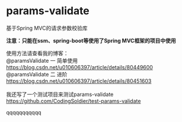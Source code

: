 # params-validate
基于Spring MVC的请求参数校验库

**注意：只能在ssm、spring-boot等使用了Spring MVC框架的项目中使用**

使用方法请查看我的博客：  
@paramsValidate 一 简单使用  
https://blog.csdn.net/u010606397/article/details/80449600  
@paramsValidate 二 进阶  
https://blog.csdn.net/u010606397/article/details/80451603
<br><br>
我还写了一个测试项目来测试params-validate   
https://github.com/CodingSoldier/test-params-validate  

qqqqqqqqqqq
